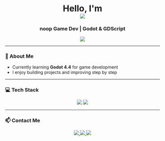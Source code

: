 <h1 align="center"> 
  Hello, I'm 
  <br>
  <img src="https://readme-typing-svg.herokuapp.com?font=Fira+Code&size=28&pause=1000&color=4DA8DA&center=true&width=450&lines=Mo" />
</h1>

<h3 align="center"> noop Game Dev | Godot & GDScript </h3>

<p align="center">
  <img src="https://readme-typing-svg.herokuapp.com?font=Fira+Code&size=22&pause=1000&color=4DA8DA&center=true&width=450&lines=Just+learning" />
</p>

---

### 🧠 About Me

-  Currently learning **Godot 4.4** for game development  
-  I enjoy building projects and improving step by step  

---

### 💻 Tech Stack

<p align="center">
  <img src="https://img.shields.io/badge/Godot-478CBF?style=for-the-badge&logo=godot-engine&logoColor=white" />
  <img src="https://img.shields.io/badge/GDScript-FFDD00?style=for-the-badge&logoColor=000000" />
</p>

---

### 📫 Contact Me

<p align="center">
  <a href="mailto:mostafa0954adel@gmail.com">
    <img src="https://img.shields.io/badge/Gmail-D14836?style=for-the-badge&logo=gmail&logoColor=white" />
  </a>
  <a href="https://github.com/Mostafa0Noop">
    <img src="https://img.shields.io/badge/GitHub-333?style=for-the-badge&logo=github&logoColor=white" />
  </a>
  <a href="https://monoop.itch.io/">
    <img src="https://img.shields.io/badge/Itch.io-FA5C5C?style=for-the-badge&logo=itchdotio&logoColor=white" />
  </a>
</p>
